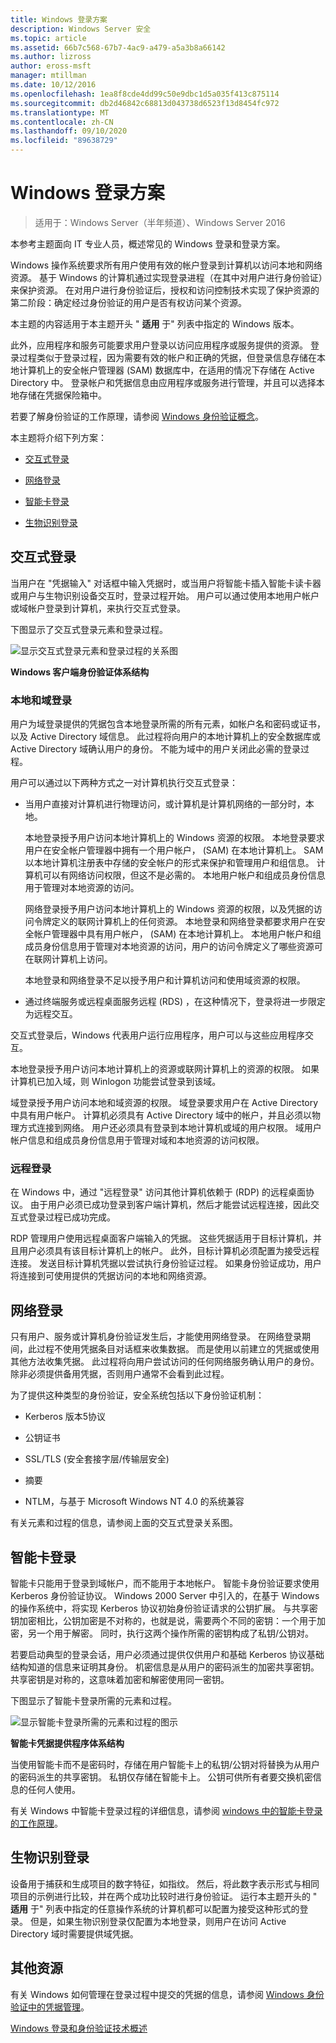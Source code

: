 ```yaml
---
title: Windows 登录方案
description: Windows Server 安全
ms.topic: article
ms.assetid: 66b7c568-67b7-4ac9-a479-a5a3b8a66142
ms.author: lizross
author: eross-msft
manager: mtillman
ms.date: 10/12/2016
ms.openlocfilehash: 1ea8f8cde4dd99c50e9dbc1d5a035f413c875114
ms.sourcegitcommit: db2d46842c68813d043738d6523f13d8454fc972
ms.translationtype: MT
ms.contentlocale: zh-CN
ms.lasthandoff: 09/10/2020
ms.locfileid: "89638729"
---
```

# <a name="windows-logon-scenarios"></a>Windows 登录方案

>适用于：Windows Server（半年频道）、Windows Server 2016

本参考主题面向 IT 专业人员，概述常见的 Windows 登录和登录方案。

Windows 操作系统要求所有用户使用有效的帐户登录到计算机以访问本地和网络资源。 基于 Windows 的计算机通过实现登录进程（在其中对用户进行身份验证）来保护资源。 在对用户进行身份验证后，授权和访问控制技术实现了保护资源的第二阶段：确定经过身份验证的用户是否有权访问某个资源。

本主题的内容适用于本主题开头 " **适用** 于" 列表中指定的 Windows 版本。

此外，应用程序和服务可能要求用户登录以访问应用程序或服务提供的资源。 登录过程类似于登录过程，因为需要有效的帐户和正确的凭据，但登录信息存储在本地计算机上的安全帐户管理器 (SAM) 数据库中，在适用的情况下存储在 Active Directory 中。 登录帐户和凭据信息由应用程序或服务进行管理，并且可以选择本地存储在凭据保险箱中。

若要了解身份验证的工作原理，请参阅 [Windows 身份验证概念](windows-authentication-concepts.md)。

本主题将介绍下列方案：

-   [交互式登录](#BKMK_InteractiveLogon)

-   [网络登录](#BKMK_NetworkLogon)

-   [智能卡登录](#BKMK_SmartCardLogon)

-   [生物识别登录](#BKMK_BioLogon)

## <a name="interactive-logon"></a><a name="BKMK_InteractiveLogon"></a>交互式登录
当用户在 "凭据输入" 对话框中输入凭据时，或当用户将智能卡插入智能卡读卡器或用户与生物识别设备交互时，登录过程开始。 用户可以通过使用本地用户帐户或域帐户登录到计算机，来执行交互式登录。

下图显示了交互式登录元素和登录过程。

![显示交互式登录元素和登录过程的关系图](../media/windows-logon-scenarios/AuthN_LSA_Architecture_Client.gif)

**Windows 客户端身份验证体系结构**

### <a name="local-and-domain-logon"></a><a name="BKMK_LocaDomainLogon"></a>本地和域登录
用户为域登录提供的凭据包含本地登录所需的所有元素，如帐户名和密码或证书，以及 Active Directory 域信息。 此过程将向用户的本地计算机上的安全数据库或 Active Directory 域确认用户的身份。 不能为域中的用户关闭此必需的登录过程。

用户可以通过以下两种方式之一对计算机执行交互式登录：

-   当用户直接对计算机进行物理访问，或计算机是计算机网络的一部分时，本地。

    本地登录授予用户访问本地计算机上的 Windows 资源的权限。 本地登录要求用户在安全帐户管理器中拥有一个用户帐户， (SAM) 在本地计算机上。 SAM 以本地计算机注册表中存储的安全帐户的形式来保护和管理用户和组信息。 计算机可以有网络访问权限，但这不是必需的。 本地用户帐户和组成员身份信息用于管理对本地资源的访问。

    网络登录授予用户访问本地计算机上的 Windows 资源的权限，以及凭据的访问令牌定义的联网计算机上的任何资源。 本地登录和网络登录都要求用户在安全帐户管理器中具有用户帐户， (SAM) 在本地计算机上。 本地用户帐户和组成员身份信息用于管理对本地资源的访问，用户的访问令牌定义了哪些资源可在联网计算机上访问。

    本地登录和网络登录不足以授予用户和计算机访问和使用域资源的权限。

-   通过终端服务或远程桌面服务远程 (RDS) ，在这种情况下，登录将进一步限定为远程交互。

交互式登录后，Windows 代表用户运行应用程序，用户可以与这些应用程序交互。

本地登录授予用户访问本地计算机上的资源或联网计算机上的资源的权限。 如果计算机已加入域，则 Winlogon 功能尝试登录到该域。

域登录授予用户访问本地和域资源的权限。 域登录要求用户在 Active Directory 中具有用户帐户。 计算机必须具有 Active Directory 域中的帐户，并且必须以物理方式连接到网络。 用户还必须具有登录到本地计算机或域的用户权限。 域用户帐户信息和组成员身份信息用于管理对域和本地资源的访问权限。

### <a name="remote-logon"></a><a name="BKMK_RemoteLogon"></a>远程登录
在 Windows 中，通过 "远程登录" 访问其他计算机依赖于 (RDP) 的远程桌面协议。 由于用户必须已成功登录到客户端计算机，然后才能尝试远程连接，因此交互式登录过程已成功完成。

RDP 管理用户使用远程桌面客户端输入的凭据。 这些凭据适用于目标计算机，并且用户必须具有该目标计算机上的帐户。 此外，目标计算机必须配置为接受远程连接。 发送目标计算机凭据以尝试执行身份验证过程。 如果身份验证成功，用户将连接到可使用提供的凭据访问的本地和网络资源。

## <a name="network-logon"></a><a name="BKMK_NetworkLogon"></a>网络登录
只有用户、服务或计算机身份验证发生后，才能使用网络登录。 在网络登录期间，此过程不使用凭据条目对话框来收集数据。 而是使用以前建立的凭据或使用其他方法收集凭据。 此过程将向用户尝试访问的任何网络服务确认用户的身份。 除非必须提供备用凭据，否则用户通常不会看到此过程。

为了提供这种类型的身份验证，安全系统包括以下身份验证机制：

-   Kerberos 版本5协议

-   公钥证书

-   SSL/TLS (安全套接字层/传输层安全) 

-   摘要

-   NTLM，与基于 Microsoft Windows NT 4.0 的系统兼容

有关元素和过程的信息，请参阅上面的交互式登录关系图。

## <a name="smart-card-logon"></a><a name="BKMK_SmartCardLogon"></a>智能卡登录
智能卡只能用于登录到域帐户，而不能用于本地帐户。 智能卡身份验证要求使用 Kerberos 身份验证协议。 Windows 2000 Server 中引入的，在基于 Windows 的操作系统中，将实现 Kerberos 协议初始身份验证请求的公钥扩展。 与共享密钥加密相比，公钥加密是不对称的，也就是说，需要两个不同的密钥：一个用于加密，另一个用于解密。 同时，执行这两个操作所需的密钥构成了私钥/公钥对。

若要启动典型的登录会话，用户必须通过提供仅供用户和基础 Kerberos 协议基础结构知道的信息来证明其身份。 机密信息是从用户的密码派生的加密共享密钥。 共享密钥是对称的，这意味着加密和解密使用同一密钥。

下图显示了智能卡登录所需的元素和过程。

![显示智能卡登录所需的元素和过程的图示](../media/windows-logon-scenarios/SmartCardCredArchitecture.gif)

**智能卡凭据提供程序体系结构**

当使用智能卡而不是密码时，存储在用户智能卡上的私钥/公钥对将替换为从用户的密码派生的共享密钥。 私钥仅存储在智能卡上。 公钥可供所有者要交换机密信息的任何人使用。

有关 Windows 中智能卡登录过程的详细信息，请参阅 [windows 中的智能卡登录的工作原理](/previous-versions/windows/it-pro/windows-server-2008-R2-and-2008/ff404285(v=ws.10))。

## <a name="biometric-logon"></a><a name="BKMK_BioLogon"></a>生物识别登录
设备用于捕获和生成项目的数字特征，如指纹。 然后，将此数字表示形式与相同项目的示例进行比较，并在两个成功比较时进行身份验证。 运行本主题开头的 " **适用** 于" 列表中指定的任意操作系统的计算机都可以配置为接受这种形式的登录。 但是，如果生物识别登录仅配置为本地登录，则用户在访问 Active Directory 域时需要提供域凭据。

## <a name="additional-resources"></a>其他资源
有关 Windows 如何管理在登录过程中提交的凭据的信息，请参阅 [Windows 身份验证中的凭据管理](/previous-versions/windows/it-pro/windows-server-2008-R2-and-2008/dn169014(v=ws.10))。

[Windows 登录和身份验证技术概述](/previous-versions/windows/it-pro/windows-server-2008-R2-and-2008/dn169029(v=ws.10))